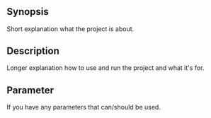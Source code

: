 # <PROJECT NAME>

## Synopsis
Short explanation what the project is about.

## Description
Longer explanation how to use and run the project and what it's for.

## Parameter
If you have any parameters that can/should be used.